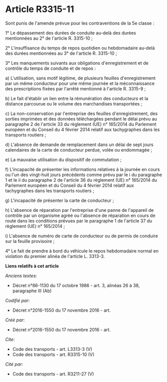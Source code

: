 # Article R3315-11

Sont punis de l'amende prévue pour les contraventions de la 5e classe : 

1° Le dépassement des durées de conduite au-delà des durées mentionnées au 2° de l'article R. 3315-10 ; 

2° L'insuffisance du temps de repos quotidien ou hebdomadaire au-delà des durées mentionnées au 3° de l'article R. 3315-10 ; 

3° Les manquements suivants aux obligations d'enregistrement et de contrôle du temps de conduite et de repos : 

a) L'utilisation, sans motif légitime, de plusieurs feuilles d'enregistrement par un même conducteur pour une même journée et
la méconnaissance des prescriptions fixées par l'arrêté mentionné à l'article R. 3315-9 ; 

b) Le fait d'établir un lien entre la rémunération des conducteurs et la distance parcourue ou le volume des marchandises
transportées ; 

c) La non-conservation par l'entreprise des feuilles d'enregistrement, des sorties imprimées et des données téléchargées
pendant le délai prévu au paragraphe 2 de l'article 33 du règlement (UE) n° 165/2014 du Parlement européen et du Conseil du 4
février 2014 relatif aux tachygraphes dans les transports routiers ; 

d) L'absence de demande de remplacement dans un délai de sept jours calendaires de la carte de conducteur perdue, volée ou
endommagée ; 

e) La mauvaise utilisation du dispositif de commutation ; 

f) L'incapacité de présenter les informations relatives à la journée en cours ou l'un des vingt-huit jours précédents comme
prévu par le i du paragraphe 1 et le ii du paragraphe 2 de l'article 36 du règlement (UE) n° 165/2014 du Parlement européen
et du Conseil du 4 février 2014 relatif aux tachygraphes dans les transports routiers ; 

g) L'incapacité de présenter la carte de conducteur ; 

h) L'absence de réparation par l'entreprise d'une panne de l'appareil de contrôle par un organisme agréé ou l'absence de
réparation en cours de route dans les conditions prévues par le paragraphe 1 de l'article 37 du règlement (UE) n° 165/2014 ; 

i) L'absence de numéro de carte de conducteur ou de permis de conduire sur la feuille provisoire ; 

4° Le fait de prendre à bord du véhicule le repos hebdomadaire normal en violation du premier alinéa de l'article L. 3313-3.

**Liens relatifs à cet article**

_Anciens textes_:

  - Décret n°86-1130 du 17 octobre 1986 - art. 3, alinéas 26 à 38, paragraphe III  (Ab)

_Codifié par_:

  - Décret n°2016-1550 du 17 novembre 2016 - art.

_Créé par_:

  - Décret n°2016-1550 du 17 novembre 2016 - art.

_Cite_:

  - Code des transports - art. L3313-3 (V)
  - Code des transports - art. R3315-10 (V)

_Cité par_:

  - Code des transports - art. R3211-27 (V)
